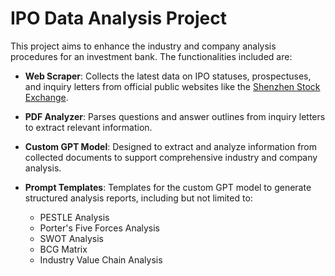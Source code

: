 # IPO Data Analysis Project

This project aims to enhance the industry and company analysis procedures for an investment bank. The functionalities included are:

- **Web Scraper**: Collects the latest data on IPO statuses, prospectuses, and inquiry letters from official public websites like the [Shenzhen Stock Exchange](https://listing.szse.cn/projectdynamic/ipo/index.html).
  
- **PDF Analyzer**: Parses questions and answer outlines from inquiry letters to extract relevant information.
  
- **Custom GPT Model**: Designed to extract and analyze information from collected documents to support comprehensive industry and company analysis.
  
- **Prompt Templates**: Templates for the custom GPT model to generate structured analysis reports, including but not limited to:
  - PESTLE Analysis
  - Porter's Five Forces Analysis
  - SWOT Analysis
  - BCG Matrix
  - Industry Value Chain Analysis
